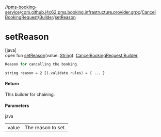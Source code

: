 //[pms-booking-service](../../../../index.md)/[com.github.j4c62.pms.booking.infrastructure.provider.grpc](../../index.md)/[CancelBookingRequest](../index.md)/[Builder](index.md)/[setReason](set-reason.md)

# setReason

[java]\
open fun [setReason](set-reason.md)(value: [String](https://docs.oracle.com/en/java/javase/23/docs/api/java.base/java/lang/String.html)): [CancelBookingRequest.Builder](index.md)

```kotlin
Reason for cancelling the booking.

```

`string reason = 2 [(.validate.rules) = { ... }`

#### Return

This builder for chaining.

#### Parameters

java

| | |
|---|---|
| value | The reason to set. |